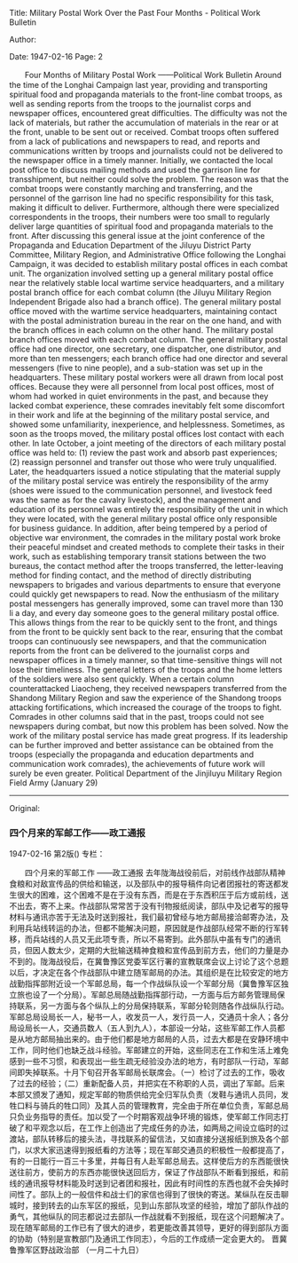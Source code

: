 Title: Military Postal Work Over the Past Four Months - Political Work Bulletin

Author:

Date: 1947-02-16
Page: 2

　　Four Months of Military Postal Work
    ——Political Work Bulletin
Around the time of the Longhai Campaign last year, providing and transporting spiritual food and propaganda materials to the front-line combat troops, as well as sending reports from the troops to the journalist corps and newspaper offices, encountered great difficulties. The difficulty was not the lack of materials, but rather the accumulation of materials in the rear or at the front, unable to be sent out or received. Combat troops often suffered from a lack of publications and newspapers to read, and reports and communications written by troops and journalists could not be delivered to the newspaper office in a timely manner. Initially, we contacted the local post office to discuss mailing methods and used the garrison line for transshipment, but neither could solve the problem. The reason was that the combat troops were constantly marching and transferring, and the personnel of the garrison line had no specific responsibility for this task, making it difficult to deliver. Furthermore, although there were specialized correspondents in the troops, their numbers were too small to regularly deliver large quantities of spiritual food and propaganda materials to the front. After discussing this general issue at the joint conference of the Propaganda and Education Department of the Jiluyu District Party Committee, Military Region, and Administrative Office following the Longhai Campaign, it was decided to establish military postal offices in each combat unit. The organization involved setting up a general military postal office near the relatively stable local wartime service headquarters, and a military postal branch office for each combat column (the Jiluyu Military Region Independent Brigade also had a branch office). The general military postal office moved with the wartime service headquarters, maintaining contact with the postal administration bureau in the rear on the one hand, and with the branch offices in each column on the other hand. The military postal branch offices moved with each combat column. The general military postal office had one director, one secretary, one dispatcher, one distributor, and more than ten messengers; each branch office had one director and several messengers (five to nine people), and a sub-station was set up in the headquarters. These military postal workers were all drawn from local post offices. Because they were all personnel from local post offices, most of whom had worked in quiet environments in the past, and because they lacked combat experience, these comrades inevitably felt some discomfort in their work and life at the beginning of the military postal service, and showed some unfamiliarity, inexperience, and helplessness. Sometimes, as soon as the troops moved, the military postal offices lost contact with each other. In late October, a joint meeting of the directors of each military postal office was held to: (1) review the past work and absorb past experiences; (2) reassign personnel and transfer out those who were truly unqualified. Later, the headquarters issued a notice stipulating that the material supply of the military postal service was entirely the responsibility of the army (shoes were issued to the communication personnel, and livestock feed was the same as for the cavalry livestock), and the management and education of its personnel was entirely the responsibility of the unit in which they were located, with the general military postal office only responsible for business guidance. In addition, after being tempered by a period of objective war environment, the comrades in the military postal work broke their peaceful mindset and created methods to complete their tasks in their work, such as establishing temporary transit stations between the two bureaus, the contact method after the troops transferred, the letter-leaving method for finding contact, and the method of directly distributing newspapers to brigades and various departments to ensure that everyone could quickly get newspapers to read. Now the enthusiasm of the military postal messengers has generally improved, some can travel more than 130 li a day, and every day someone goes to the general military postal office. This allows things from the rear to be quickly sent to the front, and things from the front to be quickly sent back to the rear, ensuring that the combat troops can continuously see newspapers, and that the communication reports from the front can be delivered to the journalist corps and newspaper offices in a timely manner, so that time-sensitive things will not lose their timeliness. The general letters of the troops and the home letters of the soldiers were also sent quickly. When a certain column counterattacked Liaocheng, they received newspapers transferred from the Shandong Military Region and saw the experience of the Shandong troops attacking fortifications, which increased the courage of the troops to fight. Comrades in other columns said that in the past, troops could not see newspapers during combat, but now this problem has been solved.
    Now the work of the military postal service has made great progress. If its leadership can be further improved and better assistance can be obtained from the troops (especially the propaganda and education departments and communication work comrades), the achievements of future work will surely be even greater.
          Political Department of the Jinjiluyu Military Region Field Army
          (January 29)



<hr /> 

Original: 


### 四个月来的军邮工作——政工通报

1947-02-16
第2版()
专栏：

　　四个月来的军邮工作
    ——政工通报
    去年陇海战役前后，对前线作战部队精神食粮和对敌宣传品的供给和输送，以及部队中的报导稿件向记者团报社的寄送都发生很大的困难，这个困难不是在于没有东西，而是在于东西积压于后方或前线，送不出去，寄不上来。作战部队常常苦于没有刊物报纸阅读，部队中及记者写的报导材料与通讯亦苦于无法及时送到报社，我们最初曾经与地方邮局接洽邮寄办法，及利用兵站线转运的办法，但都不能解决问题，原因就是作战部队经常不断的行军转移，而兵站线的人员又无此项专责，所以不易寄到。此外部队中虽有专门的通讯员，但因人数太少，定期的大批输送精神食粮和宣传品到前方去，他们的力量是办不到的。陇海战役后，在冀鲁豫区党委军区行署的宣教联席会议上讨论了这个总题以后，才决定在各个作战部队中建立随军邮局的办法。其组织是在比较安定的地方战勤指挥部附近设一个军邮总局，每一个作战纵队设一个军邮分局（冀鲁豫军区独立旅也设了一个分局）。军邮总局随战勤指挥部行动，一方面与后方邮务管理局保持联系，另一方面与各个纵队上的分局保持联系，军邮分轮则随各作战纵队行动。军邮总局设局长一人，秘书一人，收发员一人，发行员一人，交通员十余人；各分局设局长一人，交通员数人（五人到九人），本部设一分站，这些军邮工作人员都是从地方邮局抽出来的。由于他们都是地方邮局的人员，过去大都是在安静环境中工作，同时他们也缺乏战斗经验。军邮建立的开始，这些同志在工作和生活上难免感到一些不习惯，和表现出一些生疏无经验没办法的地方，有时部队一行动，军邮间即失掉联系。十月下旬召开各军邮局长联席会。（一）检讨了过去的工作，吸收了过去的经验；（二）重新配备人员，并把实在不称职的人员，调出了军邮。后来本部又颁发了通知，规定军邮的物质供给完全归军队负责（发鞋与通讯人员同，发牲口料与骑兵的牲口同）及其人员的管理教育，完全由于所在单位负责，军邮总局只负业务指导的责任。加以受了一个时期客观战争环境的锻炼，使军邮工作同志打破了和平观念以后，在工作上创造出了完成任务的办法，如两局之间设立临时的过渡站，部队转移后的接头法，寻找联系的留信法，又如直接分送报纸到旅及各个部门，以求大家迅速得到报纸看的方法等；现在军邮交通员的积极性一般都提高了，有的一日能行一百三十多里，并每日有人赴军邮总局去。这样使后方的东西能很快送往前方，使前方的东西亦能很快送回后方，保证了作战部队不断看到报纸，和前线的通讯报导材料能及时送到记者团和报社，因此有时间性的东西也就不会失掉时间性了。部队上的一般信件和战士们的家信也得到了很快的寄送。某纵队在反击聊城时，接到转去的山东军区的报纸，见到山东部队攻坚的经验，增加了部队作战的勇气，其他纵队的同志都说过去部队一作战就看不到报纸，现在这个问题解决了。
    现在随军邮局的工作已有了很大的进步，若更能改善其领导，更好的得到部队方面的协助（特别是宣教部门及通讯工作同志），今后的工作成绩一定会更大的。
          晋冀鲁豫军区野战政治部
          （一月二十九日）
